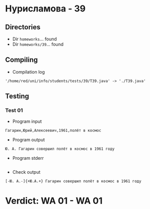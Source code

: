 # Нурисламова - 39
## Directories
- Dir `homeworks`... found
- Dir `homeworks/39`... found
## Compiling
- Compilation log
```
'/home/red/uni/info/students/tests/39/T39.java' -> './T39.java'

```
## Testing
### Test 01
- Program input
```
Гагарин,Юрий,Алексеевич,1961,полёт в космос

```
- Program output
```
Ю. А. Гагарин совершил полёт в космос в 1961 году

```
- Program stderr
```

```
- Check output
```
[-Ю. А.-]{+Ю.А.+} Гагарин совершил полёт в космос в 1961 году

```
# Verdict: **WA 01** - WA 01
